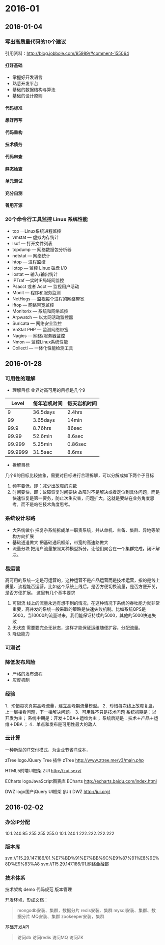 # 2016-01
## 2016-01-04
### 写出高质量代码的10个建议
引用资料：http://blog.jobbole.com/95989/#comment-155064
#### 打好基础
- 掌握好开发语言
- 熟悉开发平台
- 基础的数据结构与算法
- 基础的设计原则

#### 代码标准
#### 想好再写
#### 代码重构
#### 技术债务
#### 代码审查
#### 静态检查    
#### 单元测试
#### 充分自测
#### 善用开源

### 20个命令行工具监控 Linux 系统性能
- top —Linux系统进程监控
- vmstat — 虚拟内存统计
- lsof — 打开文件列表
- tcpdump — 网络数据包分析器
- netstat — 网络统计
- htop — 进程监控
- iotop — 监控 Linux 磁盘 I/O
- iostat — 输入/输出统计
- IPTraf —实时IP局域网监控
- Psacct 或者 Acct — 监视用户活动
- Monit — 程序和服务监测
- NetHogs — 监视每个进程的网络带宽
- iftop — 网络带宽监控
- Monitorix — 系统和网络监控
- Arpwatch — 以太网活动监控器
- Suricata — 网络安全监控
- VnStat PHP — 监测网络带宽
- Nagios — 网络/服务器监控
- Nmon — 监控Linux系统性能
- Collectl — 一体化性能检测工具

## 2016-01-28
### 可用性的理解

- 理解目标
业界对高可用的目标是几个9

| Level         | 每年岩机时间    | 每天岩机时间     |
| ------------- | --------------- | ---------------- |
| 9             | 36.5days        | 2.4hrs           |
| 99            | 3.65days        | 14min            |
| 99.9          | 8.76hrs         | 86sec            |
| 99.99         | 52.6min         | 8.6sec           |
| 99.999        | 5.25min         | 0.86sec          |
| 99.9999       | 31.5sec         | 8.6ms            |

- 拆解目标

几个9的目标比较抽象，需要对目标进行合理拆解，可以分解成如下两个子目标

1. 频率要低，即：减少出故障的次数
2. 时间要快，即：故障恢复时间要快
故障时不是解决或者定位到具体问题，而是快速恢复是第一要务，防止次生灾害，问题扩大。这就是要站在业务角度思考，而不是站在技术角度思考。

### 系统设计思路
- 大系统做小
把复杂系统拆成单一职责系统，并从单机、主备、集群、异地等架构方向扩展
- 基础通道做大
把基础通讯框架，带宽的高速路做大
- 流量分块
把用户流量按照某种模型拆分，让他们聚合在一个集群完成，闭环解决。

### 易运营
高可用的系统一定是可运营的，这种运营不是产品运营而是技术运营，指的是线上质量、流程能否运营。比如这个系统上线后，是否方便切换流量，是否方便开关，是否方便扩展。
这里有几个基本要求
1. 可限流
线上的流量永远有想不到的情况，在这种情况下系统的吞吐能力就非常重要，高并发的系统一般采取的策略是快速失败机制。比如系统QPS是5000，当10000的流量过来，我们能保证持续的5000，其他的5000快速失败
2. 无状态
需要要完全无状态，这样才能保证运维随便扩容，分配流量。
3. 降级能力

### 可测试 

### 降低发布风险
- 严格的发布流程
- 灰度机制


### 经验
1．珍惜每次真实高峰流量，建立高峰期流量模型。
2．珍惜每次线上故障复盘，上一层楼看问题，下一楼解决问题。
3．可用性不只是技术问题 
系统初期是：以开发为主；
系统中期是：开发＋DBA＋运维为主；
系统后期是：技术＋产品＋运维＋DBA ；
4．单点和发布是可用性最大的敌人


### 云计算
一种新型的IT交付模式，为企业节省IT成本，



zTree logoJQuery Tree 插件 zTree
http://www.ztree.me/v3/main.php

HTML5前端UI框架 ZUI
http://zui.sexy/

ECharts logoJavaScript图表库 ECharts
http://echarts.baidu.com/index.html

DWZ logo国产jQuery UI框架 (jUI) DWZ
http://jui.org/



## 2016-02-02
### 办公IP分配
10.1.240.85
255.255.255.0
10.1.240.1
222.222.222.222

### 版本库
svn://115.29.147.186/01.%E7%BD%91%E7%BB%9C%E9%87%91%E8%9E%8D%E9%83%A8
svn://115.29.147.186/01.网络金融部


### 技术体系
技术架构
demo
代码规范
版本管理

开发环境，形成文档：
> mongodb安装、集群，数据分片
> redis安装、集群
> mysql安装、集群、数据分片
> MQ安装、集群
> zookeeper安装，集群

基础开发API
> 访问db
> 访问redis
> 访问MQ
> 访问ZK




